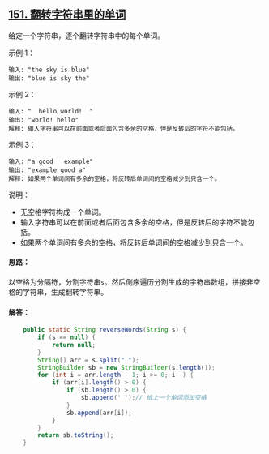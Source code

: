 ## [151. 翻转字符串里的单词](https://leetcode-cn.com/problems/reverse-words-in-a-string/description/)
给定一个字符串，逐个翻转字符串中的每个单词。


示例 1：
```
输入: "the sky is blue"
输出: "blue is sky the"
```
示例 2：
```
输入: "  hello world!  "
输出: "world! hello"
解释: 输入字符串可以在前面或者后面包含多余的空格，但是反转后的字符不能包括。
```
示例 3：
```
输入: "a good   example"
输出: "example good a"
解释: 如果两个单词间有多余的空格，将反转后单词间的空格减少到只含一个。
```

说明：

* 无空格字符构成一个单词。
* 输入字符串可以在前面或者后面包含多余的空格，但是反转后的字符不能包括。
* 如果两个单词间有多余的空格，将反转后单词间的空格减少到只含一个。

#### 思路：
以空格为分隔符，分割字符串`s`。然后倒序遍历分割生成的字符串数组，拼接非空格的字符串，生成翻转字符串。

#### 解答：
```Java
    public static String reverseWords(String s) {
        if (s == null) {
            return null;
        }
        String[] arr = s.split(" ");
        StringBuilder sb = new StringBuilder(s.length());
        for (int i = arr.length - 1; i >= 0; i--) {
            if (arr[i].length() > 0) {
                if (sb.length() > 0) {
                    sb.append(' ');// 给上一个单词添加空格
                }
                sb.append(arr[i]);
            }
        }
        return sb.toString();
    }
```
